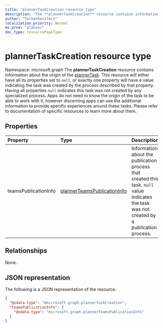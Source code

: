 ```yaml
---
title: "plannerTaskCreation resource type"
description: "The **plannerTaskCreation** resource contains information about the origin of the plannerTask."
author: "TarkanSevilmis"
localization_priority: Normal
ms.prod: "planner"
doc_type: resourcePageType
---
```


# plannerTaskCreation resource type

Namespace: microsoft.graph
The **plannerTaskCreation** resource contains information about the origin of the [plannerTask](plannerTask.md). This resource will either have all its properties set to `null`, or exactly one property will have a value indicating the task was created by the process described by that property. Having all properties `null` indicates this task was not created by any specialized process. Apps do not need to know the origin of the task to be able to work with it, however discerning apps can use the additional information to provide specific experiences around these tasks. Please refer to documentation of specific resources to learn more about them.

## Properties
|Property|Type|Description|
|:---|:---|:---|
|teamsPublicationInfo|[plannerTeamsPublicationInfo](../resources/plannerteamspublicationinfo.md)|Information about the publication process that created this task. `null` value indicates the task was not created by a publication process.|

## Relationships
None.

## JSON representation
The following is a JSON representation of the resource.
<!-- {
  "blockType": "resource",
  "@odata.type": "microsoft.graph.plannerTaskCreation"
}
-->
``` json
{
  "@odata.type": "#microsoft.graph.plannerTaskCreation",
  "teamsPublicationInfo": {
    "@odata.type": "microsoft.graph.plannerTeamsPublicationInfo"
  }
}
```

